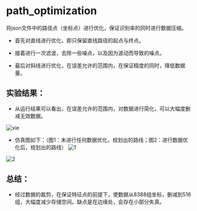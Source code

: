# path_optimization
将json文件中的路径点（坐标点）进行优化，保证识别率的同时进行数据压缩。

- 首先对直线进行优化，即只保留直线路径的起点与终点。

- 接着进行一次滤波，去除一些噪点，以及因为波动而导致的噪点。

- 最后对斜线进行优化，在误差允许的范围内，在保证精度的同时，降低数据量。

  

## 实验结果：

- 从运行结果可以看出，在误差允许的范围内，对数据进行简化，可以大幅度删减无效数据。

![xie](https://github.com/a1281814116/path_optimization/assets/49983301/a18ae059-d713-4fdf-bd4a-f160dee4373a)


- 仿真图如下：（图1：未进行任何数据优化，规划出的路线；图2：进行数据优化后，规划出的路线）
![1](https://github.com/a1281814116/path_optimization/assets/49983301/c5f54de1-351b-4eda-88ed-869a8a985b00)


![2](https://github.com/a1281814116/path_optimization/assets/49983301/a439e8f5-5cdd-4a37-b521-b13e18397d02)


## 总结：

- 经过数据的裁剪，在保证特征点的前提下，使数据从8388组坐标，删减到516组，大幅度减少存储空间。缺点是在边缘处，会存在小部分失真。
